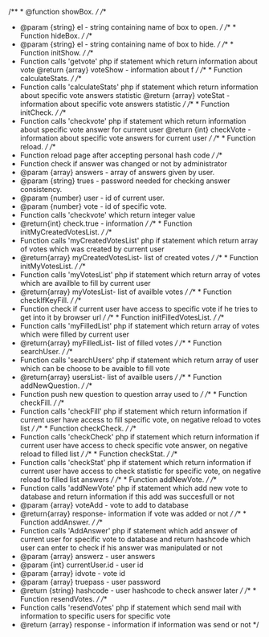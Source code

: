 /** * @function showBox. */
/**
* @param {string} el - string containing name of box to open.
*/
/** * Function hideBox. */
/**
* @param {string} el - string containing name of box to hide.
*/
/** * Function initShow. */
/**
* Function calls 'getvote' php if statement which return information about vote
@return {array} voteShow - information about f 
*/
/** * Function calculateStats. */
/**
* Function calls 'calculateStats' php if statement which return information about specific vote answers statistic
@return {array} voteStat - information about specific vote answers statistic
*/
/** * Function initCheck. */
/**
* Function calls 'checkvote' php if statement which return information about specific vote answer for current user
@return {int} checkVote - information about specific vote answers for current user
*/
/** * Function reload. */
/**
* Function reload page after accepting personal hash code
*/
/**
* Function check if answer was changed or not by administrator
* @param {array} answers - array of answers given by user.
* @param {string} trues - password needed for checking answer consistency.
* @param {number} user - id of current user.
* @param {number} vote - id of specific vote.
* Function calls 'checkvote' which return integer value
* @return{int} check.true - information
*/
/** * Function initMyCreatedVotesList. */
/**
* Function calls 'myCreatedVotesList' php if statement which return array of votes which was created by current user
* @return{array} myCreatedVotesList- list of created votes
*/
/** * Function initMyVotesList. */
/**
* Function calls 'myVotesList' php if statement which return array of votes which are availble to fill by current user
* @return{array} myVotesList- list of availble votes
*/
 /** * Function checkIfKeyFill. */
/**
* Function check if current user have access to specific vote if he tries to get into it by browser url
*/
/** * Function initFilledVotesList. */
/**
* Function calls 'myFilledList' php if statement which return array of votes which were filled by current user
* @return{array} myFilledList- list of filled votes
*/
/** * Function searchUser. */
/**
* Function calls 'searchUsers' php if statement which return array of user which can be choose to be avaible to fill vote
* @return{array} usersList- list of availble users
*/
/** * Function addNewQuestion. */
/**
* Function push new question to question array used to
*/
/** * Function checkFill. */
/**
* Function calls 'checkFill' php if statement which return information if current user have access to fill specific vote, on negative reload to votes list
*/
/** * Function checkCheck. */
/**
* Function calls 'checkCheck' php if statement which return information if current user have access to check specific vote answer, on negative reload to filled list
*/
/** * Function checkStat. */
/**
* Function calls 'checkStat' php if statement which return information if current user have access to check statistic for specific vote, on negative reload to filled list answers
*/
 /** * Function addNewVote. */
/**
* Function calls 'addNewVote' php if statement which add new vote to database and return information if this add was succesfull or not
* @param {array} voteAdd - vote to add to database
* @return{array} response- information if vote was added or not
*/
/** * Function addAnswer. */
/**
* Function calls 'AddAnswer' php if statement which add answer of current user for specific vote to database and return hashcode which user can enter to check if his answer was manipulated or not
* @param {array} answerz - user answers
* @param {int} currentUser.id - user id
* @param {array} idvote - vote id
* @param {array} truepass - user password
* @return {string} hashcode - user hashcode to check answer later
*/
/** * Function resendVotes. */
/**
* Function calls 'resendVotes' php if statement which send mail with information to specific users for specific vote
* @return {array} response - information if information was send or not
*/